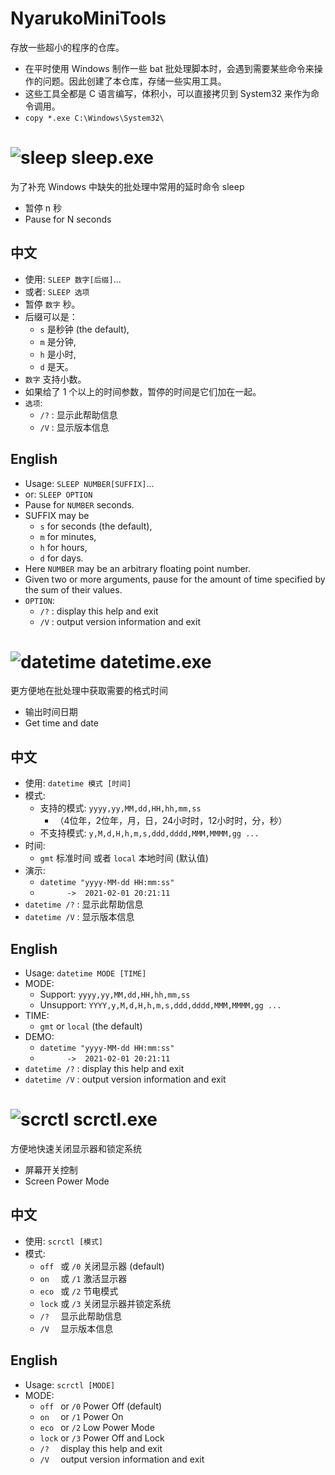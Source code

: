 # NyarukoMiniTools
存放一些超小的程序的仓库。

- 在平时使用 Windows 制作一些 bat 批处理脚本时，会遇到需要某些命令来操作的问题。因此创建了本仓库，存储一些实用工具。
- 这些工具全都是 C 语言编写，体积小，可以直接拷贝到 System32 来作为命令调用。
- `copy *.exe C:\Windows\System32\`

# ![sleep](sleep/icon1.ico) sleep.exe
为了补充 Windows 中缺失的批处理中常用的延时命令 sleep

- 暂停 n 秒
- Pause for N seconds

## 中文
- 使用: `SLEEP 数字[后缀]`...
- 或者: `SLEEP 选项`
- 暂停 `数字` 秒。
- 后缀可以是：
    - `s` 是秒钟 (the default),
    - `m` 是分钟,
    - `h` 是小时,
    - `d` 是天。
- `数字` 支持小数。
- 如果给了 1 个以上的时间参数，暂停的时间是它们加在一起。
- `选项`:
    - `/?` : 显示此帮助信息
    - `/V` : 显示版本信息

## English
- Usage: `SLEEP NUMBER[SUFFIX]`...
- or: `SLEEP OPTION`
- Pause for `NUMBER` seconds.
- SUFFIX may be
    - `s` for seconds (the default),
    - `m` for minutes,
    - `h` for hours,
    - `d` for days.
- Here `NUMBER` may be an arbitrary floating point number.
- Given two or more arguments, pause for the amount of time specified by the sum of their values.
- `OPTION`:
    - `/?` : display this help and exit
    - `/V` : output version information and exit

# ![datetime](datetime/icon1.ico) datetime.exe
更方便地在批处理中获取需要的格式时间

- 输出时间日期
- Get time and date

## 中文
- 使用: `datetime 模式 [时间]`
- 模式:
    - 支持的模式: `yyyy,yy,MM,dd,HH,hh,mm,ss`
        - （4位年，2位年，月，日，24小时时，12小时时，分，秒）
    - 不支持模式: `y,M,d,H,h,m,s,ddd,dddd,MMM,MMMM,gg ...`
- 时间:
    - `gmt` 标准时间 或者 `local` 本地时间 (默认值)
- 演示:
    - `datetime "yyyy-MM-dd HH:mm:ss"`
    - `      ->  2021-02-01 20:21:11`
- `datetime /?` : 显示此帮助信息
- `datetime /V` : 显示版本信息

## English
- Usage: `datetime MODE [TIME]`
- MODE:
    - Support:   `yyyy,yy,MM,dd,HH,hh,mm,ss`
    - Unsupport: `YYYY,y,M,d,H,h,m,s,ddd,dddd,MMM,MMMM,gg ...`
- TIME:
    - `gmt` or `local` (the default)
- DEMO:
    - `datetime "yyyy-MM-dd HH:mm:ss"`
    - `      ->  2021-02-01 20:21:11`
- `datetime /?` : display this help and exit
- `datetime /V` : output version information and exit

# ![scrctl](scrctl/icon1.ico) scrctl.exe
方便地快速关闭显示器和锁定系统

- 屏幕开关控制
- Screen Power Mode

## 中文
- 使用: `scrctl [模式]`
- 模式:
    - `off ` 或 `/0` 关闭显示器 (default)
    - `on  ` 或 `/1` 激活显示器
    - `eco ` 或 `/2` 节电模式
    - `lock` 或 `/3` 关闭显示器并锁定系统
    - `/?  ` 显示此帮助信息
    - `/V  ` 显示版本信息

## English
- Usage: `scrctl [MODE]`
- MODE:
    - `off ` or `/0` Power Off (default)
    - `on  ` or `/1` Power On
    - `eco ` or `/2` Low Power Mode
    - `lock` or `/3` Power Off and Lock
    - `/?  ` display this help and exit
    - `/V  ` output version information and exit